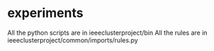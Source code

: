 # experiments
All the python scripts are in ieeeclusterproject/bin
All the rules are in ieeeclusterproject/common/imports/rules.py

